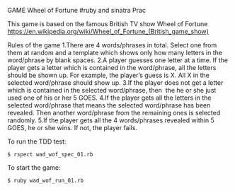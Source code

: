 GAME Wheel of Fortune
#ruby and sinatra Prac

This game is based on the famous British TV show Wheel of Fortune
https://en.wikipedia.org/wiki/Wheel_of_Fortune_(British_game_show)

Rules of the game
1.There are 4 words/phrases in total. 
Select one from them at random and a template which shows only how many letters in 
the word/phrase by blank spaces. 
2.A player guesses one letter at a time. 
If the player gets a letter which is contained in the word/phrase, all the letters should be shown up. For example, the player’s guess is X. All X in the selected word/phrase should show up. 
3.If the player does not get a letter which is contained in the selected word/phrase, then  the he or she just used one of his or her 5 GOES. 
4.If the player gets all the letters in the selected word/phrase that means the selected word/phrase has been revealed. Then another word/phrase from the remaining ones is selected randomly. 
5.If the player gets all the 4 words/phrases revealed within 5 GOES, he or she wins. If not, the player fails. 



To run the TDD test:
```
$ rspect wad_wof_spec_01.rb
```

To start the game:
```
$ ruby wad_wof_run_01.rb
```


